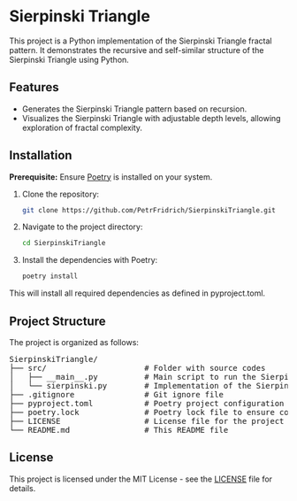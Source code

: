 # Sierpinski Triangle

This project is a Python implementation of the Sierpinski Triangle fractal pattern. It demonstrates the recursive and self-similar structure of the Sierpinski Triangle using Python.


## Features

- Generates the Sierpinski Triangle pattern based on recursion.
- Visualizes the Sierpinski Triangle with adjustable depth levels, allowing exploration of fractal complexity.

## Installation

**Prerequisite:** Ensure [Poetry](https://python-poetry.org/docs/#installation) is installed on your system.

1. Clone the repository:
   ```bash
   git clone https://github.com/PetrFridrich/SierpinskiTriangle.git
   ```
2.  Navigate to the project directory:
    ```bash
    cd SierpinskiTriangle
    ```
3. Install the dependencies with Poetry:
    ```bash 
    poetry install
    ```
This will install all required dependencies as defined in pyproject.toml.

## Project Structure

The project is organized as follows:

<pre>
SierpinskiTriangle/
├── src/                     # Folder with source codes
│   ├── __main__.py          # Main script to run the Sierpinski Triangle
│   └── sierpinski.py        # Implementation of the Sierpinski fractal pattern
├── .gitignore               # Git ignore file
├── pyproject.toml           # Poetry project configuration and dependencies
├── poetry.lock              # Poetry lock file to ensure consistent dependencies
├── LICENSE                  # License file for the project
└── README.md                # This README file
</pre>

## License

This project is licensed under the MIT License - see the [LICENSE](LICENSE) file for details.

